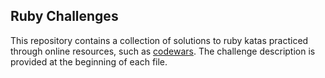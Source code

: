 ## Ruby Challenges

This repository contains a collection of solutions to ruby katas practiced through online resources, such as [codewars](https://www.codewars.com/users/AndreaDiotallevi).
The challenge description is provided at the beginning of each file.
